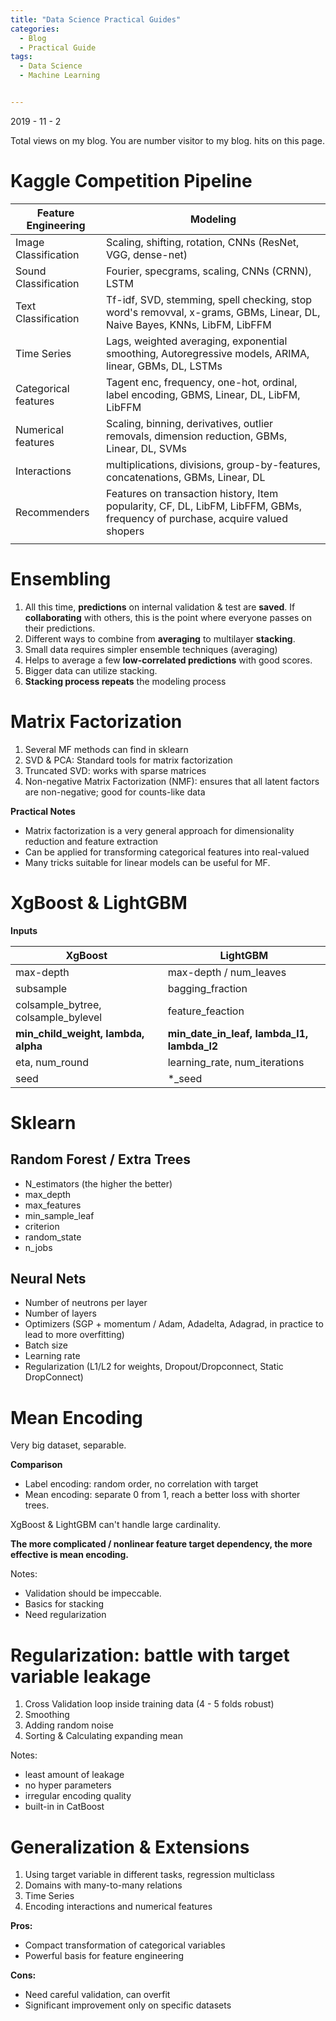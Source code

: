 ```yaml
---
title: "Data Science Practical Guides"
categories:
  - Blog
  - Practical Guide
tags:
  - Data Science
  - Machine Learning


---
```


2019 - 11 - 2


<script async src="//busuanzi.ibruce.info/busuanzi/2.3/busuanzi.pure.mini.js"></script>

<span id="busuanzi_container_site_pv">
    Total <span id="busuanzi_value_site_pv"></span> views on my blog.
</span>

<span id="busuanzi_container_site_uv">
  You are number <span id="busuanzi_value_site_uv"></span> visitor to my blog.
</span>

<span id="busuanzi_container_page_pv">
  <span id="busuanzi_value_page_pv"></span> hits on this page.
</span>


<script type="text/javascript" async
  src="https://cdn.mathjax.org/mathjax/latest/MathJax.js?config=TeX-MML-AM_CHTML">
</script>


# Kaggle Competition Pipeline

|  Feature Engineering |  Modeling | 
|---|---|
| Image Classification | Scaling, shifting, rotation, CNNs (ResNet, VGG, dense-net)|
|Sound Classification| Fourier, specgrams, scaling, CNNs (CRNN), LSTM|
| Text Classification | Tf-idf, SVD, stemming, spell checking, stop word's removval, x-grams, GBMs, Linear, DL, Naive Bayes, KNNs, LibFM, LibFFM|
| Time Series | Lags, weighted averaging, exponential smoothing, Autoregressive models, ARIMA, linear, GBMs, DL, LSTMs|
| Categorical features | Tagent enc, frequency, one-hot, ordinal, label encoding, GBMS, Linear, DL, LibFM, LibFFM|
| Numerical features | Scaling, binning, derivatives, outlier removals, dimension reduction, GBMs, Linear, DL, SVMs|
| Interactions | multiplications, divisions, group-by-features, concatenations, GBMs, Linear, DL|
| Recommenders | Features on transaction history, Item popularity, CF, DL, LibFM, LibFFM, GBMs, frequency of purchase, acquire valued shopers|
|||

# Ensembling

1. All this time, __predictions__ on internal validation & test are __saved__. If __collaborating__ with others, this is the point where everyone passes on their predictions.
2. Different ways to combine from __averaging__ to multilayer __stacking__.
3. Small data requires simpler ensemble techniques (averaging)
4. Helps to average a few __low-correlated predictions__ with good scores.
5. Bigger data can utilize stacking.
6. __Stacking process repeats__ the modeling process

# Matrix Factorization

1. Several MF methods can find in sklearn
2. SVD & PCA: Standard tools for matrix factorization
3. Truncated SVD: works with sparse matrices
4. Non-negative Matrix Factorization (NMF): ensures that all latent factors are non-negative; good for counts-like data

__Practical Notes__

- Matrix factorization is a very general approach for dimensionality reduction and feature extraction
- Can be applied for transforming categorical features into real-valued
- Many tricks suitable for linear models can be useful for MF.


# XgBoost & LightGBM

__Inputs__

|  XgBoost |  LightGBM | 
|---|---|
|  max-depth |  max-depth / num_leaves | 
|  subsample |  bagging_fraction | 
|  colsample_bytree, colsample_bylevel |  feature_feaction |  
| __min_child_weight, lambda, alpha__ | __min_date_in_leaf, lambda_l1, lambda_l2__ |
| eta, num_round | learning_rate, num_iterations|
|seed|*_seed|

# Sklearn

## Random Forest / Extra Trees

- N_estimators (the higher the better)
- max_depth
- max_features
- min_sample_leaf
- criterion
- random_state
- n_jobs

## Neural Nets

- Number of neutrons per layer
- Number of layers
- Optimizers (SGP + momentum / Adam, Adadelta, Adagrad, in practice to lead to more overfitting)
- Batch size 
- Learning rate
- Regularization (L1/L2 for weights, Dropout/Dropconnect, Static DropConnect)



# Mean Encoding

Very big dataset, separable.

__Comparison__

- Label encoding: random order, no correlation with target
- Mean encoding: separate 0 from 1, reach a better loss with shorter trees.

XgBoost & LightGBM can't handle large cardinality.

__The more complicated / nonlinear feature target dependency, the more effective is mean encoding.__

Notes:

- Validation should be impeccable.
- Basics for stacking
- Need regularization

# Regularization: battle with target variable leakage

1. Cross Validation loop inside training data (4 - 5 folds robust)
2. Smoothing
3. Adding random noise
4. Sorting & Calculating expanding mean

Notes:

- least amount of leakage
- no hyper parameters
- irregular encoding quality 
- built-in in CatBoost

# Generalization & Extensions

1. Using target variable in different tasks, regression multiclass
2. Domains with many-to-many relations
3. Time Series
4. Encoding interactions and numerical features

__Pros:__

- Compact transformation of categorical variables
- Powerful basis for feature engineering

__Cons:__

- Need careful validation, can overfit
- Significant improvement only on specific datasets

